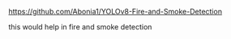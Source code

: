 https://github.com/Abonia1/YOLOv8-Fire-and-Smoke-Detection

this would help in fire and smoke detection
